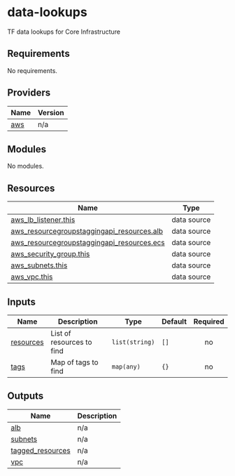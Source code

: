 # data-lookups
TF data lookups for Core Infrastructure

<!-- BEGIN_TF_DOCS -->
## Requirements

No requirements.

## Providers

| Name | Version |
|------|---------|
| <a name="provider_aws"></a> [aws](#provider\_aws) | n/a |

## Modules

No modules.

## Resources

| Name | Type |
|------|------|
| [aws_lb_listener.this](https://registry.terraform.io/providers/hashicorp/aws/latest/docs/data-sources/lb_listener) | data source |
| [aws_resourcegroupstaggingapi_resources.alb](https://registry.terraform.io/providers/hashicorp/aws/latest/docs/data-sources/resourcegroupstaggingapi_resources) | data source |
| [aws_resourcegroupstaggingapi_resources.ecs](https://registry.terraform.io/providers/hashicorp/aws/latest/docs/data-sources/resourcegroupstaggingapi_resources) | data source |
| [aws_security_group.this](https://registry.terraform.io/providers/hashicorp/aws/latest/docs/data-sources/security_group) | data source |
| [aws_subnets.this](https://registry.terraform.io/providers/hashicorp/aws/latest/docs/data-sources/subnets) | data source |
| [aws_vpc.this](https://registry.terraform.io/providers/hashicorp/aws/latest/docs/data-sources/vpc) | data source |

## Inputs

| Name | Description | Type | Default | Required |
|------|-------------|------|---------|:--------:|
| <a name="input_resources"></a> [resources](#input\_resources) | List of resources to find | `list(string)` | `[]` | no |
| <a name="input_tags"></a> [tags](#input\_tags) | Map of tags to find | `map(any)` | `{}` | no |

## Outputs

| Name | Description |
|------|-------------|
| <a name="output_alb"></a> [alb](#output\_alb) | n/a |
| <a name="output_subnets"></a> [subnets](#output\_subnets) | n/a |
| <a name="output_tagged_resources"></a> [tagged\_resources](#output\_tagged\_resources) | n/a |
| <a name="output_vpc"></a> [vpc](#output\_vpc) | n/a |
<!-- END_TF_DOCS -->